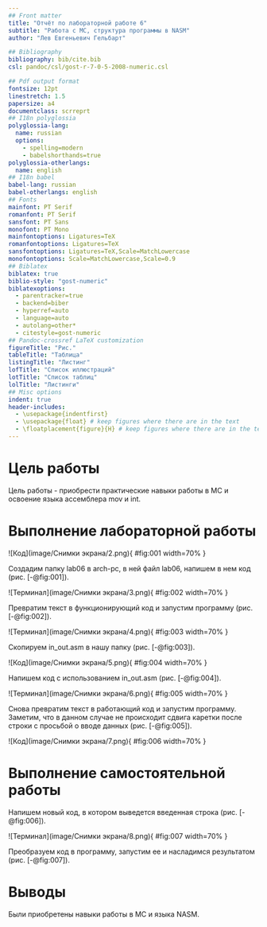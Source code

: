 ```yaml
---
## Front matter
title: "Отчёт по лабораторной работе 6"
subtitle: "Работа с MC, структура программы в NASM"
author: "Лев Евгеньевич Гельбарт"

## Bibliography
bibliography: bib/cite.bib
csl: pandoc/csl/gost-r-7-0-5-2008-numeric.csl

## Pdf output format
fontsize: 12pt
linestretch: 1.5
papersize: a4
documentclass: scrreprt
## I18n polyglossia
polyglossia-lang:
  name: russian
  options:
	- spelling=modern
	- babelshorthands=true
polyglossia-otherlangs:
  name: english
## I18n babel
babel-lang: russian
babel-otherlangs: english
## Fonts
mainfont: PT Serif
romanfont: PT Serif
sansfont: PT Sans
monofont: PT Mono
mainfontoptions: Ligatures=TeX
romanfontoptions: Ligatures=TeX
sansfontoptions: Ligatures=TeX,Scale=MatchLowercase
monofontoptions: Scale=MatchLowercase,Scale=0.9
## Biblatex
biblatex: true
biblio-style: "gost-numeric"
biblatexoptions:
  - parentracker=true
  - backend=biber
  - hyperref=auto
  - language=auto
  - autolang=other*
  - citestyle=gost-numeric
## Pandoc-crossref LaTeX customization
figureTitle: "Рис."
tableTitle: "Таблица"
listingTitle: "Листинг"
lofTitle: "Список иллюстраций"
lotTitle: "Список таблиц"
lolTitle: "Листинги"
## Misc options
indent: true
header-includes:
  - \usepackage{indentfirst}
  - \usepackage{float} # keep figures where there are in the text
  - \floatplacement{figure}{H} # keep figures where there are in the text
---
```


# Цель работы

Цель работы - приобрести практические навыки работы в MC и освоение языка ассемблера mov и int.

# Выполнение лабораторной работы
![Код](image/Снимки экрана/2.png){ #fig:001 width=70% }

Создадим папку lab06 в arch-pc, в ней файл lab06, напишем в нем код (рис. [-@fig:001]).

![Терминал](image/Снимки экрана/3.png){ #fig:002 width=70% }

Превратим текст в функционирующий код и запустим программу (рис. [-@fig:002]).

![Терминал](image/Снимки экрана/4.png){ #fig:003 width=70% }

Скопируем in_out.asm в нашу папку (рис. [-@fig:003]).

![Код](image/Снимки экрана/5.png){ #fig:004 width=70% }

Напишем код с использованием in_out.asm (рис. [-@fig:004]).

![Терминал](image/Снимки экрана/6.png){ #fig:005 width=70% }

Снова превратим текст в работающий код и запустим программу. Заметим, что в данном случае не происходит сдвига каретки после строки с просьбой о вводе данных (рис. [-@fig:005]).

![Код](image/Снимки экрана/7.png){ #fig:006 width=70% }

# Выполнение самостоятельной работы

Напишем новый код, в котором выведется введенная строка (рис. [-@fig:006]).

![Терминал](image/Снимки экрана/8.png){ #fig:007 width=70% }

Преобразуем код в программу, запустим ее и насладимся результатом (рис. [-@fig:007]).

# Выводы

Были приобретены навыки работы в MC и языка NASM.

